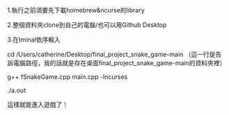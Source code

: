 1.執行之前須要先下載homebrew&ncurse的library

2.整個資料夾clone到自己的電腦/也可以用Github Desktop

3.在tminal依序輸入

cd /Users/catherine/Desktop/final_project_snake_game-main （這一行是告訴電腦路徑，我的話就是存在桌面final_project_snake_game-main的資料夾裡）

g++ fSnakeGame.cpp main.cpp -lncurses

./a.out

這樣就能進入遊戲了！

